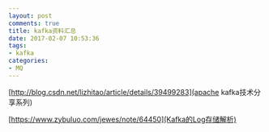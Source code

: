 ```yaml
---
layout: post
comments: true
title: kafka资料汇总
date: 2017-02-07 10:53:36
tags:
- kafka
categories:
- MQ
---
```


[http://blog.csdn.net/lizhitao/article/details/39499283](apache kafka技术分享系列)

[https://www.zybuluo.com/jewes/note/64450](Kafka的Log存储解析)




